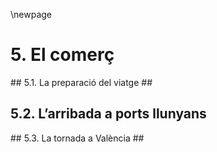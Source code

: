 \newpage

# 5. El comerç #

## 5.1. La preparació del viatge ##

## 5.2. L’arribada a ports llunyans ##

## 5.3. La tornada a València ##


